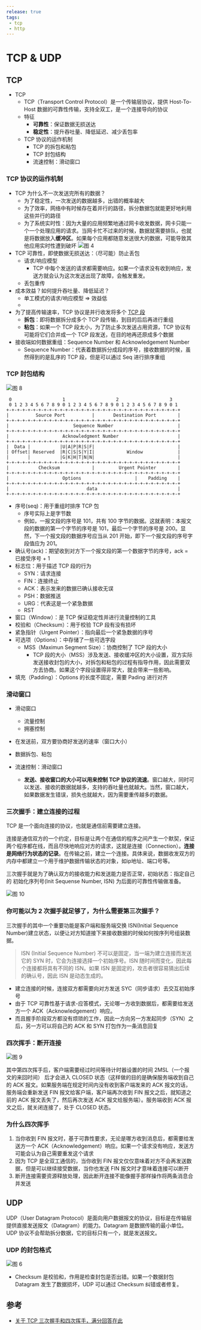 ```yaml
---
release: true
tags:
 - tcp
 - http
---
```


# TCP & UDP

## TCP

- TCP
  - TCP（Transport Control Protocol）是一个传输层协议，提供 Host-To-Host 数据的可靠性传输，支持全双工，是一个连接导向的协议
  - 特征
    - **可靠性**：保证数据无损送达
    - **稳定性**：提升吞吐量、降低延迟、减少丢包率
  - TCP 协议的运作机制
    - TCP 的拆包和粘包
    - TCP 封包结构
    - 流速控制：滑动窗口

### TCP 协议的运作机制

- TCP 为什么不一次发送完所有的数据？
  - 为了稳定性，一次发送的数据越多，出错的概率越大
  - 为了效率，网络中有时候存在着并行的路径，拆分数据包就能更好地利用这些并行的路径
  - 为了系统实时性：因为大量的应用频繁地通过网卡收发数据，网卡只能一个一个处理应用的请求。当网卡忙不过来的时候，数据就需要排队，也就是将数据放入**缓冲区**。如果每个应用都随意发送很大的数据，可能导致其他应用实时性遭到破坏  ![图 4](./images/1666027396481.png)
- TCP 可靠性，即使数据无损送达：（尽可能）防止丢包
  - 请求/响应模型
    - TCP 中每个发送的请求都需要响应。如果一个请求没有收到响应，发送方就会认为这次发送出现了故障，会触发重发。
  - 丢包重传
- 成本效益？如何提升吞吐量、降低延迟？
  - 单工模式的请求/响应模型 => 效益低
  -   
- 为了提高传输速率，TCP 协议是并行收发将多个 [TCP 段](#tcp-封包结构)
  - **拆包**：即将数据拆分成多个 TCP 段传输，到目的后后再进行重组
  - **粘包**：如果一个 TCP 段太小，为了防止多次发送占用资源，TCP 协议有可能将它们合并成一个 TCP 段发送，在目的地再还原成多个数据
- 接收端如何数据重组：Sequence Number 和 Acknowledgement Number
  - Sequence Number：代表着数据拆分成段的序号，接收数据的时候，虽然得到的是乱序的 TCP 段，但是可以通过 Seq 进行排序重组

### TCP 封包结构

![图 8](./images/1650461401083.png)  

```
 0                   1                   2                   3   
 0 1 2 3 4 5 6 7 8 9 0 1 2 3 4 5 6 7 8 9 0 1 2 3 4 5 6 7 8 9 0 1 
+-+-+-+-+-+-+-+-+-+-+-+-+-+-+-+-+-+-+-+-+-+-+-+-+-+-+-+-+-+-+-+-+
|          Source Port          |       Destination Port        |
+-+-+-+-+-+-+-+-+-+-+-+-+-+-+-+-+-+-+-+-+-+-+-+-+-+-+-+-+-+-+-+-+
|                        Sequence Number                        |
+-+-+-+-+-+-+-+-+-+-+-+-+-+-+-+-+-+-+-+-+-+-+-+-+-+-+-+-+-+-+-+-+
|                    Acknowledgment Number                      |
+-+-+-+-+-+-+-+-+-+-+-+-+-+-+-+-+-+-+-+-+-+-+-+-+-+-+-+-+-+-+-+-+
|  Data |           |U|A|P|R|S|F|                               |
| Offset| Reserved  |R|C|S|S|Y|I|            Window             |
|       |           |G|K|H|T|N|N|                               |
+-+-+-+-+-+-+-+-+-+-+-+-+-+-+-+-+-+-+-+-+-+-+-+-+-+-+-+-+-+-+-+-+
|           Checksum            |         Urgent Pointer        |
+-+-+-+-+-+-+-+-+-+-+-+-+-+-+-+-+-+-+-+-+-+-+-+-+-+-+-+-+-+-+-+-+
|                    Options                    |    Padding    |
+-+-+-+-+-+-+-+-+-+-+-+-+-+-+-+-+-+-+-+-+-+-+-+-+-+-+-+-+-+-+-+-+
|                             data                              |
+-+-+-+-+-+-+-+-+-+-+-+-+-+-+-+-+-+-+-+-+-+-+-+-+-+-+-+-+-+-+-+-+
```

- 序号(seq)：用于重组时排序 TCP 包
  - 序号实际上是字节数
  - 例如，一报文段的序号是 101，共有 100 字节的数据。这就表明：本报文段的数据的第一个字节的序号是 101，最后一个字节的序号是 200。显然，下一个报文段的数据序号应当从 201 开始，即下一个报文段的序号字段值应为 201。
- 确认号(ack)：期望收到对方下一个报文段的第一个数据字节的序号，ack = 已接受序号 + 1
- 标志位：用于描述 TCP 段的行为
  - SYN：请求连接
  - FIN：连接终止
  - ACK：表示发来的数据已确认接收无误
  - PSH：数据推送
  - URG：代表这是一个紧急数据
  - RST
- 窗口（Window）：是 TCP 保证稳定性并进行流量控制的工具
- 校验和（Checksum）：用于校验 TCP 段有没有损坏
- 紧急指针（Urgent Pointer）：指向最后一个紧急数据的序号
- 可选项（Options）：中存储了一些可选字段
  - MSS（Maximun Segment Size）：协商控制了 TCP 段的大小
    - TCP 段的大小（MSS）涉及发送、接收缓冲区的大小设置，双方实际发送接收封包的大小，对拆包和粘包的过程有指导作用，因此需要双方去协商。如果这个字段设置得非常大，就会带来一些影响。
- 填充（Padding）：Options 的长度不固定，需要 Pading 进行对齐

### 滑动窗口

- 滑动窗口
  - 流量控制
  - 拥塞控制

- 在发送前，双方要协商好发送的速率（窗口大小）
- 数据拆包、粘包
- 流速控制：滑动窗口
  - **发送、接收窗口的大小可以用来控制 TCP 协议的流速**。窗口越大，同时可以发送、接收的数据就越多，支持的吞吐量也就越大。当然，窗口越大，如果数据发生错误，损失也就越大，因为需要重传越多的数据。

### 三次握手：建立连接的过程

TCP 是一个面向连接的协议，也就是通信前需要建立连接。

连接是通信双方的一个约定，目标是让两个在通信的程序之间产生一个默契，保证两个程序都在线，而且尽快地响应对方的请求，这就是连接（Connection）。**连接是网络行为状态的记录**。在传输之前，建立一个连接。具体来说，数据收发双方的内存中都建立一个用于维护数据传输状态的对象，如ip地址、端口号等。

三次握手就是为了确认双方的接收能力和发送能力是否正常，初始状态：指定自己的 初始化序列号(Init Sequense Number, ISN) 为后面的可靠性传输做准备。

![图 10](./images/1650463890877.png)  

### 你可能以为 2 次握手就足够了，为什么需要第三次握手？

三次握手的其中一个重要功能是客户端和服务端交换 ISN(Initial Sequence Number)建立状态，以便让对方知道接下来接收数据的时候如何按序列号组装数据。

> ISN (Initial Sequence Number) 不可以是固定，当一端为建立连接而发送它的 SYN 时，它会为连接选择一个初始序号。ISN 随时间而变化，因此每个连接都将具有不同的 ISN。如果 ISN 是固定的，攻击者很容易猜出后续的确认号，因此 ISN 是动态生成的。

- 建立连接的时候，连接双方都需要向对方发送 SYC（同步请求）去交互初始序号
- 由于 TCP 可靠性基于请求-应答模式，无论哪一方收到数据后，都需要给发送方一个 ACK（Acknowledgement）响应。
- 而且握手阶段双方都没有烦琐的工作，因此一方向另一方发起同步（SYN）之后，另一方可以将自己的 ACK 和 SYN 打包作为一条消息回复

### 四次挥手：断开连接

![图 9](./images/1650463449940.png)  

其中第四次挥手后，客户端需要经过时间等待计时器设置的时间 2MSL（一个报文的来回时间） 后才会进入 CLOSED 状态（这样做的目的是确保服务端收到自己的 ACK 报文。如果服务端在规定时间内没有收到客户端发来的 ACK 报文的话，服务端会重新发送 FIN 报文给客户端，客户端再次收到 FIN 报文之后，就知道之前的 ACK 报文丢失了，然后再次发送 ACK 报文给服务端）。服务端收到 ACK 报文之后，就关闭连接了，处于 CLOSED 状态。

### 为什么四次挥手

1. 当你收到 FIN 报文时，基于可靠性要求，无论是哪方收到消息后，都需要给发送方一个 ACK（Acknowledgement）响应。如果一个请求没有响应，发送方可能会认为自己需要重发这个请求
2. 因为 TCP 是全双工通信的，当你收到 FIN 报文仅仅意味着对方不会再发送数据，但是可以继续接受数据，当你也发送 FIN 报文时才意味着连接可以断开
3. 断开连接需要资源释放处理，因此断开连接不能像握手那样操作将两条消息合并发送

## UDP

UDP（User Datagram Protocol）是面向用户数据报文的协议，目标是在传输层提供直接发送报文（Datagram）的能力。Datagram 是数据传输的最小单位。UDP 协议不会帮助拆分数据，它的目标只有一个，就是发送报文。

### UDP 的封包格式

![图 6](./images/1661276831295.png)  

- Checksum 是校验和，作用是检查封包是否出错。如果一个数据封包 Datagram 发生了数据损坏，UDP 可以通过 Checksum 纠错或者修复。

## 参考

- [关于 TCP 三次握手和四次挥手，满分回答在此](https://segmentfault.com/a/1190000039165592)